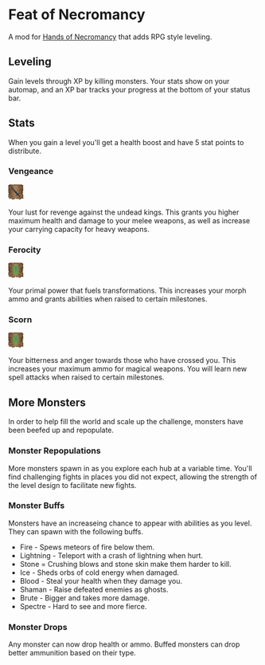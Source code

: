 # Feat of Necromancy

A mod for [Hands of Necromancy](https://forum.zdoom.org/viewtopic.php?f=19&t=74989) that adds RPG style leveling.


## Leveling

Gain levels through XP by killing monsters. Your stats show on your automap, and an XP bar tracks your progress at the bottom of your status bar.

## Stats

When you gain a level you'll get a health boost and have 5 stat points to distribute.

### Vengeance

![Vengeance](./imgsrc/expicons/XPSTA0.png)

Your lust for revenge against the undead kings. This grants you higher maximum health and damage to your melee weapons, as well as increase your carrying capacity for heavy weapons.

### Ferocity
![Ferocity](./imgsrc/expicons/XPDEA0.png)

Your primal power that fuels transformations. This increases your morph ammo and grants abilities when raised to certain milestones.

### Scorn
![Scorn](./imgsrc/expicons/XPDEA0.png)

Your bitterness and anger towards those who have crossed you. This increases your maximum ammo for magical weapons. You will learn new spell attacks when raised to certain milestones.

## More Monsters

In order to help fill the world and scale up the challenge, monsters have been beefed up and repopulate.

### Monster Repopulations

More monsters spawn in as you explore each hub at a variable time. You'll find challenging fights in places you did not expect, allowing the strength of the level design to facilitate new fights.

### Monster Buffs

Monsters have an increaseing chance to appear with abilities as you level. They can spawn with the following buffs.

 * Fire - Spews meteors of fire below them.
 * Lightning - Teleport with a crash of lightning when hurt.
 * Stone = Crushing blows and stone skin make them harder to kill.
 * Ice - Sheds orbs of cold energy when damaged.
 * Blood - Steal your health when they damage you.
 * Shaman - Raise defeated enemies as ghosts.
 * Brute - Bigger and takes more damage.
 * Spectre - Hard to see and more fierce.

 ### Monster Drops

 Any monster can now drop health or ammo. Buffed monsters can drop better ammunition based on their type.